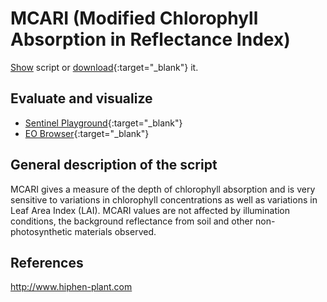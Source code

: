 # MCARI (Modified Chlorophyll Absorption in Reflectance Index)

<a href="#" id='togglescript'>Show</a> script or [download](script.js){:target="_blank"} it.
<div id='script_view' style="display:none">
{% highlight javascript %}
      {% include_relative script.js %}
{% endhighlight %}
</div>

## Evaluate and visualize
 - [Sentinel Playground](https://apps.sentinel-hub.com/sentinel-playground/?source=S2&lat=43.514198796857976&lng=16.601028442382812&zoom=11&evalscripturl=https://raw.githubusercontent.com/sentinel-hub/custom-scripts/master/sentinel-2/mcari/script.js){:target="_blank"}    
 - [EO Browser](http://apps.sentinel-hub.com/eo-browser/#lat=41.9&lng=12.5&zoom=10&datasource=Sentinel-2%20L1C&time=2017-10-08&preset=CUSTOM&layers=B01,B02,B03&evalscripturl=https://raw.githubusercontent.com/sentinel-hub/customScripts/master/sentinel-2/mcari/script.js){:target="_blank"}   


## General description of the script

MCARI gives a measure of the depth of chlorophyll absorption and is very sensitive to variations in chlorophyll concentrations as well as variations in Leaf Area Index (LAI). MCARI values are not affected by illumination conditions, the background reflectance from soil and other non-photosynthetic materials observed.

## References
http://www.hiphen-plant.com